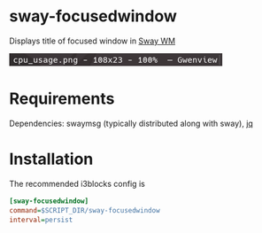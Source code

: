# sway-focusedwindow

Displays title of focused window in [Sway WM](https://swaywm.org/)

![](sway-focusedwindow.png)

# Requirements

Dependencies: swaymsg (typically distributed along with sway), [jq](https://github.com/stedolan/jq)

# Installation

The recommended i3blocks config is

```INI
[sway-focusedwindow]
command=$SCRIPT_DIR/sway-focusedwindow
interval=persist
```
